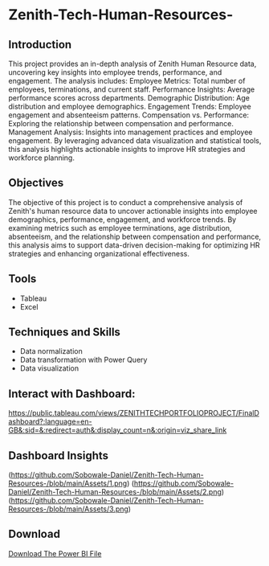 # Zenith-Tech-Human-Resources-

## Introduction
This project provides an in-depth analysis of Zenith Human Resource data, uncovering key insights into employee trends, performance, and engagement. The analysis includes:
Employee Metrics: Total number of employees, terminations, and current staff.
Performance Insights: Average performance scores across departments.
Demographic Distribution: Age distribution and employee demographics.
Engagement Trends: Employee engagement and absenteeism patterns.
Compensation vs. Performance: Exploring the relationship between compensation and performance.
Management Analysis: Insights into management practices and employee engagement.
By leveraging advanced data visualization and statistical tools, this analysis highlights actionable insights to improve HR strategies and workforce planning.
## Objectives
The objective of this project is to conduct a comprehensive analysis of Zenith's human resource data to uncover actionable insights into employee demographics, performance, engagement, and workforce trends. By examining metrics such as employee terminations, age distribution, absenteeism, and the relationship between compensation and performance, this analysis aims to support data-driven decision-making for optimizing HR strategies and enhancing organizational effectiveness.
## Tools
- Tableau
- Excel
## Techniques and Skills
- Data normalization
- Data transformation with Power Query
- Data visualization
## Interact with Dashboard: 
https://public.tableau.com/views/ZENITHTECHPORTFOLIOPROJECT/FinalDashboard?:language=en-GB&:sid=&:redirect=auth&:display_count=n&:origin=viz_share_link
## Dashboard Insights
(https://github.com/Sobowale-Daniel/Zenith-Tech-Human-Resources-/blob/main/Assets/1.png)
(https://github.com/Sobowale-Daniel/Zenith-Tech-Human-Resources-/blob/main/Assets/2.png)
(https://github.com/Sobowale-Daniel/Zenith-Tech-Human-Resources-/blob/main/Assets/3.png)
## Download
<a href = https://github.com/Sobowale-Daniel/Zenith-Tech-Human-Resources-/blob/60912e0a18e45e8eb310ae5d0c52a5c6440210df/Assets/SOBOWALE%20DANIEL%20ZENITH%20TECH%20PORTFOLIO%20PROJECT.twbx> Download The Power BI File </a>



 

  





